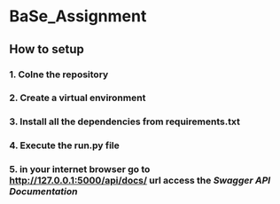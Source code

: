 # BaSe_Assignment

## How to setup

### 1. Colne the repository
### 2. Create a virtual environment
### 3. Install all the dependencies from requirements.txt
### 4. Execute the run.py file
### 5. in your internet browser go to http://127.0.0.1:5000/api/docs/ url access the *Swagger API Documentation*
